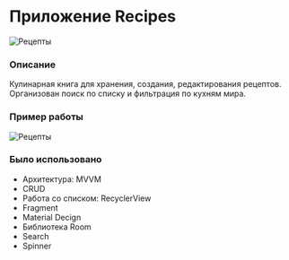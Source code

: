 # Приложение Recipes
![Рецепты](https://user-images.githubusercontent.com/64940811/194447766-3e13157d-9bf2-46ea-8f5a-84ea2b7abc0d.png)

### Описание 
Кулинарная книга для хранения, создания, редактирования рецептов. Организован поиск по списку и фильтрация по кухням мира.

### Пример работы
![Рецепты](https://user-images.githubusercontent.com/64940811/194450739-5e9ca082-6ccb-4b91-a2b7-8b65b7952462.gif)

### Было использовано
* Архитектура: MVVM
* CRUD
* Работа со списком: RecyclerView
* Fragment
* Material Decign
* Библиотека Room
* Search
* Spinner
